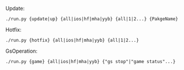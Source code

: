 
Update:

    ./run.py {update|up} {all|ios|hf|mha|yyb} {all|1|2...} {PakgeName}

Hotfix:

    ./run.py {hotfix} {all|ios|hf|mha|yyb} {all|1|2...}

GsOperation:

    ./run.py {game} {all|ios|hf|mha|yyb} {"gs stop"|"game status"...}